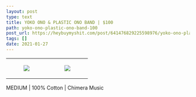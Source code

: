 ```yaml
---
layout: post
type: text
title: YOKO ONO & PLASTIC ONO BAND | $100
path: yoko-ono-plastic-ono-band-100
post_url: https://heybuymyshit.com/post/641476829225598976/yoko-ono-plastic-ono-band-100
tags: []
date: 2021-01-27
---
```




<table style="width:100%;"><tr><td style="vertical-align:top;">
      <figure class="tmblr-full" data-orig-height="2048" data-orig-width="1365" data-orig-src="https://concertshirts.netlify.app/shirts/0060/0060-01.jpg"><img src="https://64.media.tumblr.com/d957b5757c10c616a237c83367cfeed7/245fbde601b0372c-4f/s540x810/5f4de490ba3f67bd9ef2ec9f9b526b74856dee60.jpg" data-orig-height="2048" data-orig-width="1365" data-orig-src="https://concertshirts.netlify.app/shirts/0060/0060-01.jpg"/></figure></td>
    <td style="vertical-align:top;">
      <figure class="tmblr-full" data-orig-height="2048" data-orig-width="1365" data-orig-src="https://concertshirts.netlify.app/shirts/0060/0060-02.jpg"><img src="https://64.media.tumblr.com/58e921a942283a18f5c18c1f11f0e329/245fbde601b0372c-b2/s540x810/6c753939641ac0f3876d81905cb2402312b17262.jpg" data-orig-height="2048" data-orig-width="1365" data-orig-src="https://concertshirts.netlify.app/shirts/0060/0060-02.jpg"/></figure></td>
  </tr></table><p>
  MEDIUM | 100% Cotton | Chimera Music
</p>
